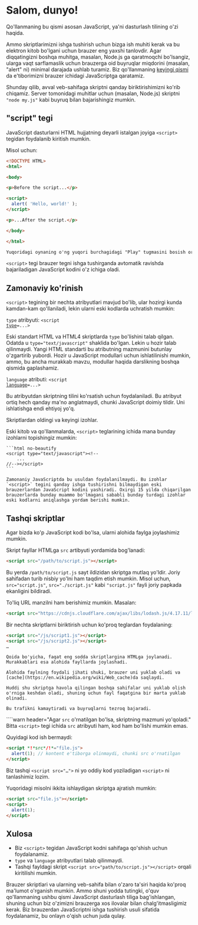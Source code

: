 # Salom, dunyo!

Qo'llanmaning bu qismi asosan JavaScript, ya'ni dasturlash tilining o'zi haqida.

Ammo skriptlarimizni ishga tushirish uchun bizga ish muhiti kerak va bu elektron kitob bo'lgani uchun brauzer eng yaxshi tanlovdir. Agar diqqatingizni boshqa muhitga, masalan, Node.js ga qaratmoqchi bo'lsangiz, ularga vaqt sarflamaslik uchun brauzerga oid buyruqlar miqdorini (masalan, "alert" ni) minimal darajada ushlab turamiz. Biz qo'llanmaning [keyingi qismi](/ui) da e'tiborimizni brauzer ichidagi JavaScriptga qaratamiz.

Shunday qilib, avval veb-sahifaga skriptni qanday biriktirishimizni ko'rib chiqamiz. Server tomonidagi muhitlar uchun (masalan, Node.js) skriptni `"node my.js"` kabi buyruq bilan bajarishingiz mumkin.


## "script" tegi

JavaScript dasturlarni HTML hujjatning deyarli istalgan joyiga `<script>` tegidan foydalanib kiritish mumkin.

Misol uchun:

```html run height=100
<!DOCTYPE HTML>
<html>

<body>

<p>Before the script...</p>

<script>
  alert( 'Hello, world!' );
</script>

<p>...After the script.</p>

</body>

</html>

Yuqoridagi oynaning o'ng yuqori burchagidagi "Play" tugmasini bosish orqali misolni ishga tushirishingiz mumkin.
```

`<script>` tegi brauzer tegni ishga tushirganda avtomatik ravishda bajariladigan JavaScript kodini o'z ichiga oladi.

## Zamonaviy ko'rinish

`<script>` tegining bir nechta atribyutlari mavjud bo'lib, ular hozirgi kunda kamdan-kam qo'llaniladi, lekin ularni eski kodlarda uchratish mumkin:

`type` atribyuti: <code>&lt;script <u>type</u>=...&gt;</code>

Eski standart HTML va HTML4 skriptlarda `type` bo'lishini talab qilgan. Odatda u `type="text/javascript"` shaklida bo'lgan. Lekin u hozir talab qilinmaydi. Yangi HTML standarti bu atributning mazmunini butunlay o'zgartirib yubordi. Hozir u JavaScript modullari uchun ishlatilinishi mumkin, ammo, bu ancha murakkab mavzu, modullar haqida darslikning boshqa qismida gaplashamiz.

`language` atributi: <code>&lt;script <u>language</u>=...&gt;</code>

Bu atribyutdan skriptning tilini ko'rsatish uchun foydalaniladi. Bu atribyut ortiq hech qanday ma'no anglatmaydi, chunki JavaScript doimiy tildir. Uni ishlatishga endi ehtiyoj yo'q.

Skriptlardan oldingi va keyingi izohlar.

Eski kitob va qo'llanmalarda, `<script>` teglarining ichida mana bunday izohlarni topishingiz mumkin:

    ```html no-beautify
    <script type="text/javascript"><!--
        ...
    //--></script>
    ```

    Zamonaniy JavaScriptda bu usuldan foydalanilmaydi. Bu izohlar `<script>` tegini qanday ishga tushirishni bilmaydigan eski brauzerlardan JavaScript kodini yashiradi. Oxirgi 15 yilda chiqarilgan brauzerlarda bunday muammo bo'lmagani sababli bunday turdagi izohlar eski kodlarni aniqlashga yordam berishi mumkin.


## Tashqi skriptlar

Agar bizda ko'p JavaScript kodi bo'lsa, ularni alohida faylga joylashimiz mumkin.

Skript fayllar HTMLga `src` artibyuti yordamida bog'lanadi:

```html
<script src="/path/to/script.js"></script>
```

Bu yerda `/path/to/script.js` sayt ildizidan skriptga mutlaq yo'ldir. Joriy sahifadan turib nisbiy yo'lni ham taqdim etish mumkin. Misol uchun, `src="script.js"`, `src="./script.js"` kabi `"script.js"` fayli joriy papkada ekanligini bildiradi. 

To'liq URL manzilni ham berishimiz mumkin. Masalan:

```html
<script src="https://cdnjs.cloudflare.com/ajax/libs/lodash.js/4.17.11/lodash.js"></script>
```

Bir nechta skriptlarni biriktirish uchun ko'proq teglardan foydalaning:

```html
<script src="/js/script1.js"></script>
<script src="/js/script2.js"></script>
…
```

```smart
Qoida bo'yicha, faqat eng sodda skriptlargina HTMLga joylanadi. Murakkablari esa alohida fayllarda joylashadi.

Alohida faylning foydali jihati shuki, brauzer uni yuklab oladi va [cache](https://en.wikipedia.org/wiki/Web_cache)da saqlaydi.

Huddi shu skriptga havola qilingan boshqa sahifalar uni yuklab olish o'rniga keshdan oladi, shuning uchun fayl faqatgina bir marta yuklab olinadi.

Bu trafikni kamaytiradi va buyruqlarni tezroq bajaradi.
```

````warn header="Agar `src` o'rnatilgan bo'lsa, skriptning mazmuni yo'qoladi."
Bitta `<script>` tegi ichida `src` atribyuti ham, kod ham bo'lishi mumkin emas.  

Quyidagi kod ish bermaydi:

```html
<script *!*src*/!*="file.js">
  alert(1); // kontent e'tiborga olinmaydi, chunki src o'rnatilgan
</script>
```

Biz tashqi `<script src="…">` ni yo oddiy kod yoziladigan `<script>` ni tanlashimiz lozim.

Yuqoridagi misolni ikkita ishlaydigan skriptga ajratish mumkin:

```html
<script src="file.js"></script>
<script>
  alert(1);
</script>
```

## Xulosa

- Biz `<script>` tegidan JavaScript kodni sahifaga qo'shish uchun foydalanamiz.
- `type` va `language` atribyutlari talab qilinmaydi.
- Tashqi fayldagi skript `<script src="path/to/script.js"></script>` orqali kiritilishi mumkin.

Brauzer skriptlari va ularning veb-sahifa bilan o'zaro ta'siri haqida ko'proq ma'lumot o'rganish mumkin. Ammo shuni yodda tutingki, o'quv qo'llanmaning ushbu qismi JavaScript dasturlash tiliga bag'ishlangan, shuning uchun biz o'zimizni brauzerga xos ilovalar bilan chalg'itmasligimiz kerak. Biz brauzerdan JavaScriptni ishga tushirish usuli sifatida foydalanamiz, bu onlayn o'qish uchun juda qulay.
